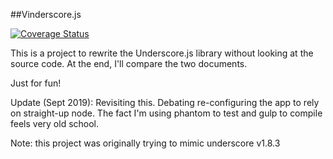 ##Vinderscore.js

[![Coverage Status](https://coveralls.io/repos/github/vdefranc/vinderscore.js/badge.svg?branch=master)](https://coveralls.io/github/vdefranc/vinderscore.js?branch=master)

This is a project to rewrite the Underscore.js library without looking at the source code. At the end, I'll compare the two documents.

Just for fun!

Update (Sept 2019): Revisiting this. Debating re-configuring the app to rely on straight-up node. The fact I'm using phantom to test and gulp to compile feels very old school.

Note: this project was originally trying to mimic underscore v1.8.3